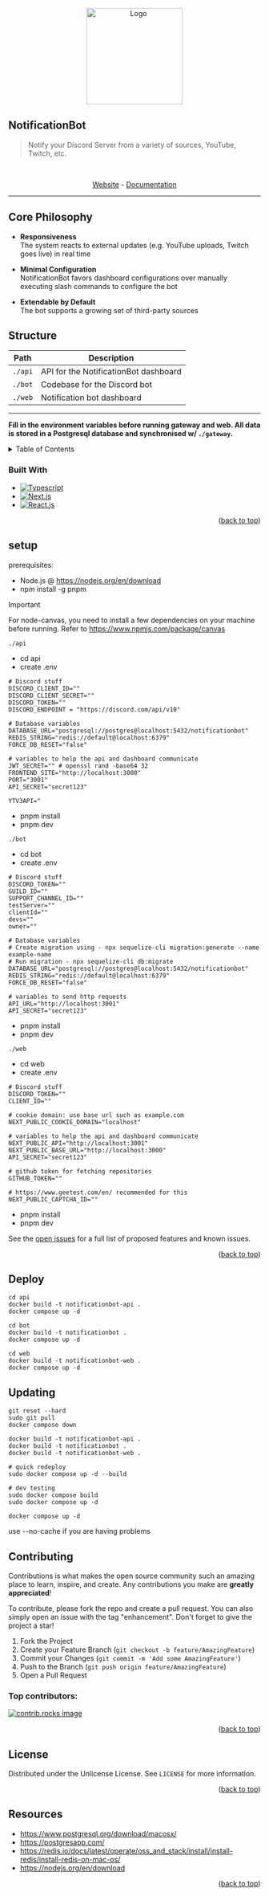 <a id="readme-top"></a>

<br/>
<br/>

  <p align="center">
    <img src="/notificationbot.png" alt="Logo" width="192">
    </p>

## NotificationBot
> Notify your Discord Server from a variety of sources, YouTube, Twitch, etc.

<br/>
<p align="center">
<a href="https://notificationbot.xyz/">Website</a> -
<a href="https://docs.notificationbot.xyz">Documentation</a>
</p>

---

## Core Philosophy
- **Responsiveness**  
  The system reacts to external updates (e.g. YouTube uploads, Twitch goes live) in real time

- **Minimal Configuration**  
  NotificationBot favors dashboard configurations over manually executing slash commands to configure the bot

- **Extendable by Default**  
  The bot supports a growing set of third-party sources

## Structure
| Path                    | Description        |
| ----------------------- | ------------------ |
| `./api`             | API for the NotificationBot dashboard |
| `./bot`                 | Codebase for the Discord bot |
| `./web`                 | Notification bot dashboard |

---

**Fill in the environment variables before running gateway and web. All data is stored in a Postgresql database and synchronised w/ `./gateway`.**

<details>
  <summary>Table of Contents</summary>
  <ol>
    <li>
      <a href="#NotificationBot">About The Project</a>
      <ul>
        <li><a href="#built-with">Built With</a></li>
      </ul>
    </li>
    <li>
      <a href="#setup">Setup</a>
      <a href="#deploy">Deploy</a>
      <a href="#updating">Updating</a>
    </li>
    <li><a href="#contributing">Contributing</a></li>
    <li><a href="#license">License</a></li>
  </ol>
</details>

### Built With

* [![Typescript][Typescript]][Typescript-url]
* [![Next.js][Next.js]][Next-url]
* [![React.js][React.js]][React-url]

<p align="right">(<a href="#readme-top">back to top</a>)</p>

## setup
prerequisites: 
- Node.js @ https://nodejs.org/en/download
- npm install -g pnpm
> [!IMPORTANT]  
> For node-canvas, you need to install a few dependencies on your machine before running. Refer to https://www.npmjs.com/package/canvas

`./api`
- cd api
- create .env
```env
# Discord stuff
DISCORD_CLIENT_ID=""
DISCORD_CLIENT_SECRET=""
DISCORD_TOKEN=""
DISCORD_ENDPOINT = "https://discord.com/api/v10"

# Database variables
DATABASE_URL="postgresql://postgres@localhost:5432/notificationbot"
REDIS_STRING="redis://default@localhost:6379"
FORCE_DB_RESET="false"

# variables to help the api and dashboard communicate
JWT_SECRET="" # openssl rand -base64 32
FRONTEND_SITE="http://localhost:3000"
PORT="3001"
API_SECRET="secret123"

YTV3API="
```
- pnpm install
- pnpm dev

`./bot`
- cd bot
- create .env
```env
# Discord stuff
DISCORD_TOKEN=""
GUILD_ID="" 
SUPPORT_CHANNEL_ID=""
testServer=""
clientId=""
devs=""
owner=""

# Database variables
# Create migration using - npx sequelize-cli migration:generate --name example-name
# Run migration - npx sequelize-cli db:migrate
DATABASE_URL="postgresql://postgres@localhost:5432/notificationbot"
REDIS_STRING="redis://default@localhost:6379"
FORCE_DB_RESET="false"

# variables to send http requests
API_URL="http://localhost:3001"
API_SECRET="secret123"
```
- pnpm install
- pnpm dev

`./web`
- cd web
- create .env
```env
# Discord stuff
DISCORD_TOKEN=""
CLIENT_ID=""

# cookie domain: use base url such as example.com
NEXT_PUBLIC_COOKIE_DOMAIN="localhost"

# variables to help the api and dashboard communicate
NEXT_PUBLIC_API="http://localhost:3001"
NEXT_PUBLIC_BASE_URL="http://localhost:3000"
API_SECRET="secret123"

# github token for fetching repositories
GITHUB_TOKEN=""

# https://www.geetest.com/en/ recommended for this
NEXT_PUBLIC_CAPTCHA_ID=""
```
- pnpm install
- pnpm dev

See the [open issues](https://github.com/GlitchDetected/notificationbot/issues) for a full list of proposed features and known issues.

<p align="right">(<a href="#readme-top">back to top</a>)</p>

## Deploy
```
cd api
docker build -t notificationbot-api .
docker compose up -d
```
```
cd bot
docker build -t notificationbot .
docker compose up -d
```
```
cd web
docker build -t notificationbot-web .
docker compose up -d
```

## Updating
```
git reset --hard
sudo git pull
docker compose down

docker build -t notificationbot-api .
docker build -t notificationbot .
docker build -t notificationbot-web .

# quick redeploy
sudo docker compose up -d --build

# dev testing
sudo docker compose build
sudo docker compose up -d

docker compose up -d
```
use --no-cache if you are having problems

## Contributing

Contributions is what makes the open source community such an amazing place to learn, inspire, and create. Any contributions you make are **greatly appreciated**!

To contribute, please fork the repo and create a pull request. You can also simply open an issue with the tag "enhancement".
Don't forget to give the project a star!

1. Fork the Project
2. Create your Feature Branch (`git checkout -b feature/AmazingFeature`)
3. Commit your Changes (`git commit -m 'Add some AmazingFeature'`)
4. Push to the Branch (`git push origin feature/AmazingFeature`)
5. Open a Pull Request

### Top contributors:

<a href="https://github.com/GlitchDetected/notificationbot/graphs/contributors">
  <img src="https://contrib.rocks/image?repo=GlitchDetected/notificationbot" alt="contrib.rocks image" />
</a>

<p align="right">(<a href="#readme-top">back to top</a>)</p>

<!-- LICENSE -->
## License

Distributed under the Unlicense License. See `LICENSE` for more information.

<p align="right">(<a href="#readme-top">back to top</a>)</p>

## Resources
- https://www.postgresql.org/download/macosx/
- https://postgresapp.com/
- https://redis.io/docs/latest/operate/oss_and_stack/install/install-redis/install-redis-on-mac-os/
- https://nodejs.org/en/download

<p align="right">(<a href="#readme-top">back to top</a>)</p>

[contributors-shield]: https://img.shields.io/github/contributors/GlitchDetected/notificationbot.svg?style=for-the-badge
[contributors-url]: https://github.com/GlitchDetected/notificationbot/graphs/contributors
[forks-shield]: https://img.shields.io/github/forks/GlitchDetected/notificationbot.svg?style=for-the-badge
[forks-url]: https://github.com/GlitchDetected/notificationbot/network/members
[stars-shield]: https://img.shields.io/github/stars/GlitchDetected/notificationbot.svg?style=for-the-badge
[stars-url]: https://github.com/GlitchDetected/notificationbot/stargazers
[issues-shield]: https://img.shields.io/github/issues/GlitchDetected/notificationbot.svg?style=for-the-badge
[issues-url]: https://github.com/GlitchDetected/notificationbot/issues
[license-shield]: https://img.shields.io/github/license/GlitchDetected/notificationbot.svg?style=for-the-badge
[license-url]: https://github.com/GlitchDetected/notificationbot/blob/master/LICENSE.txt
[product-screenshot]: /screenshot.png
[Next.js]: https://img.shields.io/badge/next.js-000000?style=for-the-badge&logo=nextdotjs&logoColor=white
[Next-url]: https://nextjs.org/
[React.js]: https://img.shields.io/badge/React-20232A?style=for-the-badge&logo=react&logoColor=61DAFB
[React-url]: https://reactjs.org/
[Typescript]: https://img.shields.io/badge/Typescript-20232A?style=for-the-badge&logo=typescript&logoColor=61DAFB
[Typescript-url]: https://www.typescriptlang.org/